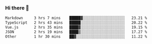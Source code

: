 ### Hi there 👋

<!--
**WShiBin/WShiBin** is a ✨ _special_ ✨ repository because its `README.md` (this file) appears on your GitHub profile.

Here are some ideas to get you started:

- 🔭 I’m currently working on ...
- 🌱 I’m currently learning ...
- 👯 I’m looking to collaborate on ...
- 🤔 I’m looking for help with ...
- 💬 Ask me about ...
- 📫 How to reach me: ...
- 😄 Pronouns: ...
- ⚡ Fun fact: ...
-->

<!--START_SECTION:waka-->

```txt
Markdown     3 hrs 7 mins    █████▓░░░░░░░░░░░░░░░░░░░   23.21 %
TypeScript   2 hrs 43 mins   █████░░░░░░░░░░░░░░░░░░░░   20.22 %
Vue.js       2 hrs 35 mins   ████▓░░░░░░░░░░░░░░░░░░░░   19.15 %
JSON         2 hrs 19 mins   ████▒░░░░░░░░░░░░░░░░░░░░   17.27 %
Other        1 hr 30 mins    ██▓░░░░░░░░░░░░░░░░░░░░░░   11.22 %
```

<!--END_SECTION:waka-->
